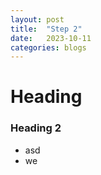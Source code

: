 ```yaml
---
layout: post
title:  "Step 2"
date:   2023-10-11
categories: blogs
---
```


# Heading
### Heading 2

- asd
- we